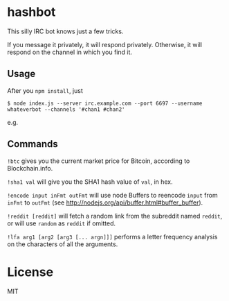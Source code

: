 # hashbot

This silly IRC bot knows just a few tricks.

If you message it privately, it will respond privately. Otherwise, it will respond on the channel in which you find it.

## Usage

After you `npm install`, just

```
$ node index.js --server irc.example.com --port 6697 --username whateverbot --channels '#chan1 #chan2'
```

e.g.

## Commands

`!btc` gives you the current market price for Bitcoin, according to Blockchain.info.

`!sha1 val` will give you the SHA1 hash value of `val`, in hex.

`!encode input inFmt outFmt` will use node Buffers to reencode `input` from `inFmt` to `outFmt` (see http://nodejs.org/api/buffer.html#buffer_buffer).

`!reddit [reddit]` will fetch a random link from the subreddit named `reddit`, or will use `random` as `reddit` if omitted.

`!lfa arg1 [arg2 [arg3 [... argn]]]` performs a letter frequency analysis on the characters of all the arguments.

# License

MIT
